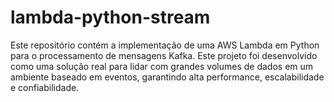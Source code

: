 # lambda-python-stream
Este repositório contém a implementação de uma AWS Lambda em Python para o processamento de mensagens Kafka. Este projeto foi desenvolvido como uma solução real para lidar com grandes volumes de dados em um ambiente baseado em eventos, garantindo alta performance, escalabilidade e confiabilidade.
